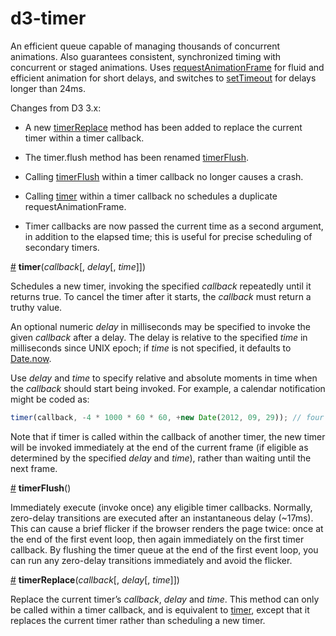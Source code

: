 # d3-timer

An efficient queue capable of managing thousands of concurrent animations. Also guarantees consistent, synchronized timing with concurrent or staged animations. Uses [requestAnimationFrame](https://developer.mozilla.org/en-US/docs/Web/API/window/requestAnimationFrame) for fluid and efficient animation for short delays, and switches to [setTimeout](https://developer.mozilla.org/en-US/docs/Web/API/WindowTimers/setTimeout) for delays longer than 24ms.

Changes from D3 3.x:

* A new [timerReplace](#timerReplace) method has been added to replace the current timer within a timer callback.

* The timer.flush method has been renamed [timerFlush](#timerFlush).

* Calling [timerFlush](#timerFlush) within a timer callback no longer causes a crash.

* Calling [timer](#timer) within a timer callback no schedules a duplicate requestAnimationFrame.

* Timer callbacks are now passed the current time as a second argument, in addition to the elapsed time; this is useful for precise scheduling of secondary timers.

<a name="timer" href="#timer">#</a> <b>timer</b>(<i>callback</i>[, <i>delay</i>[, <i>time</i>]])

Schedules a new timer, invoking the specified *callback* repeatedly until it returns true. To cancel the timer after it starts, the *callback* must return a truthy value.

An optional numeric *delay* in milliseconds may be specified to invoke the given *callback* after a delay. The delay is relative to the specified *time* in milliseconds since UNIX epoch; if *time* is not specified, it defaults to [Date.now](https://developer.mozilla.org/en-US/docs/JavaScript/Reference/Global_Objects/Date/now).

Use *delay* and *time* to specify relative and absolute moments in time when the *callback* should start being invoked. For example, a calendar notification might be coded as:

```js
timer(callback, -4 * 1000 * 60 * 60, +new Date(2012, 09, 29)); // four hours before midnight October 29 (months are zero-based)
```

Note that if timer is called within the callback of another timer, the new timer will be invoked immediately at the end of the current frame (if eligible as determined by the specified *delay* and *time*), rather than waiting until the next frame.

<a name="timerFlush" href="#timerFlush">#</a> <b>timerFlush</b>()

Immediately execute (invoke once) any eligible timer callbacks. Normally, zero-delay transitions are executed after an instantaneous delay (~17ms). This can cause a brief flicker if the browser renders the page twice: once at the end of the first event loop, then again immediately on the first timer callback. By flushing the timer queue at the end of the first event loop, you can run any zero-delay transitions immediately and avoid the flicker.

<a name="timerReplace" href="#timerReplace">#</a> <b>timerReplace</b>(<i>callback</i>[, <i>delay</i>[, <i>time</i>]])

Replace the current timer’s *callback*, *delay* and *time*. This method can only be called within a timer callback, and is equivalent to [timer](#timer), except that it replaces the current timer rather than scheduling a new timer.
